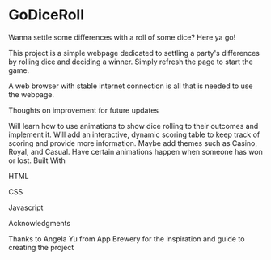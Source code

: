 # GoDiceRoll
Wanna settle some differences with a roll of some dice? Here ya go!

This project is a simple webpage dedicated to settling a party's differences by rolling dice and deciding a winner. Simply refresh the page to start the game.

A web browser with stable internet connection is all that is needed to use the webpage.

Thoughts on improvement for future updates

Will learn how to use animations to show dice rolling to their outcomes and implement it.
Will add an interactive, dynamic scoring table to keep track of scoring and provide more information.
Maybe add themes such as Casino, Royal, and Casual.
Have certain animations happen when someone has won or lost.
Built With

HTML

CSS

Javascript

Acknowledgments

Thanks to Angela Yu from App Brewery for the inspiration and guide to creating the project
